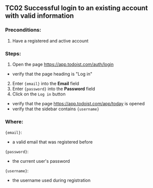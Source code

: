 ## TC02 Successful login to an existing account with valid information
### Preconditions:
1. Have a registered and active account
### Steps:
1. Open the page https://app.todoist.com/auth/login
* verify that the page heading is "Log in"
2. Enter `{email}` into the **Email** field
3. Enter `{password}` into the **Password** field
4. Click on the `Log in` button
* verify that the page https://app.todoist.com/app/today is opened
* verify that the sidebar contains `{username}`
### Where:
`{email}`:
* a valid email that was registered before

`{password}`:
* the current user's password

`{username}`:
* the username used during registration